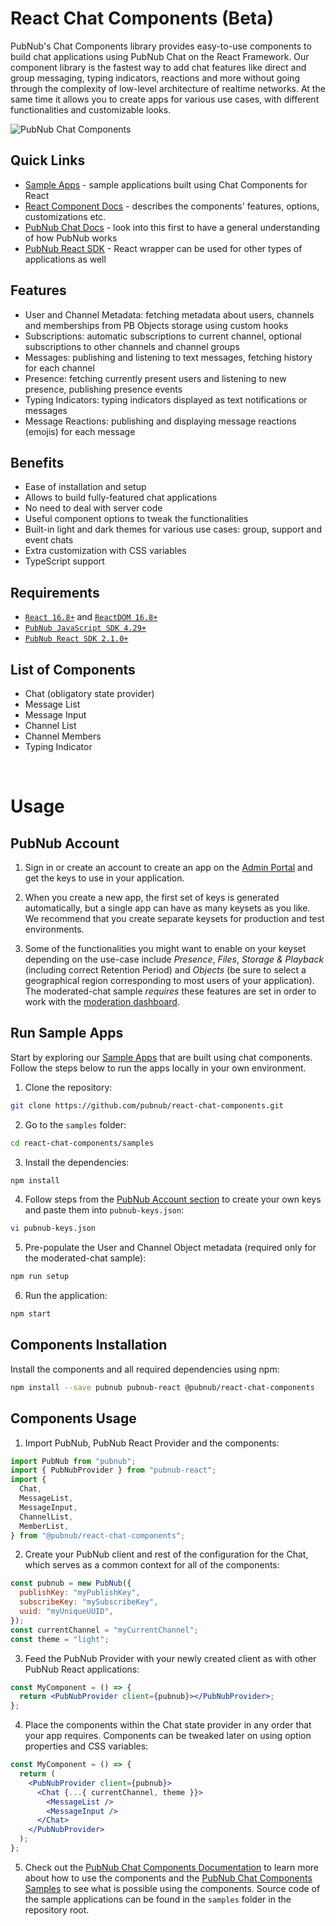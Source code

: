 # React Chat Components (Beta)

PubNub's Chat Components library provides easy-to-use components to build chat applications using
PubNub Chat on the React Framework. Our component library is the fastest way to add chat features
like direct and group messaging, typing indicators, reactions and more without going through the
complexity of low-level architecture of realtime networks. At the same time it allows you to create
apps for various use cases, with different functionalities and customizable looks.

![PubNub Chat Components](https://i.imgur.com/CydXVNT.png)

## Quick Links

- [Sample Apps](https://pubnub.github.io/react-chat-components/samples) - sample applications built
  using Chat Components for React
- [React Component Docs](https://pubnub.github.io/react-chat-components/docs) - describes the
  components' features, options, customizations etc.
- [PubNub Chat Docs](https://www.pubnub.com/docs/chat/overview) - look into this first to have a
  general understanding of how PubNub works
- [PubNub React SDK](https://www.pubnub.com/docs/chat/react/setup) - React wrapper can be used for
  other types of applications as well

## Features

- User and Channel Metadata: fetching metadata about users, channels and memberships from PB Objects
  storage using custom hooks
- Subscriptions: automatic subscriptions to current channel, optional subscriptions to other
  channels and channel groups
- Messages: publishing and listening to text messages, fetching history for each channel
- Presence: fetching currently present users and listening to new presence, publishing presence
  events
- Typing Indicators: typing indicators displayed as text notifications or messages
- Message Reactions: publishing and displaying message reactions (emojis) for each message

## Benefits

- Ease of installation and setup
- Allows to build fully-featured chat applications
- No need to deal with server code
- Useful component options to tweak the functionalities
- Built-in light and dark themes for various use cases: group, support and event chats
- Extra customization with CSS variables
- TypeScript support

## Requirements

- [`React 16.8+`](https://reactjs.org/docs/getting-started.html) and
  [`ReactDOM 16.8+`](https://reactjs.org/docs/react-dom.html)
- [`PubNub JavaScript SDK 4.29+`](https://github.com/pubnub/javascript)
- [`PubNub React SDK 2.1.0+`](https://github.com/pubnub/react)

## List of Components

- Chat (obligatory state provider)
- Message List
- Message Input
- Channel List
- Channel Members
- Typing Indicator

<br />

# Usage

## PubNub Account

1. Sign in or create an account to create an app on the
   [Admin Portal](https://dashboard.pubnub.com/) and get the keys to use in your application.

2. When you create a new app, the first set of keys is generated automatically, but a single app can
   have as many keysets as you like. We recommend that you create separate keysets for production
   and test environments.

3. Some of the functionalities you might want to enable on your keyset depending on the use-case
   include _Presence_, _Files_, _Storage & Playback_ (including correct Retention Period) and
   _Objects_ (be sure to select a geographical region corresponding to most users of your
   application). The moderated-chat sample _requires_ these features are set in order to work with
   the
   [moderation dashboard](https://github.com/pubnub/moderation-dashboard/blob/master/how-to-design-modertable-app.md).

## Run Sample Apps

Start by exploring our [Sample Apps](https://pubnub.github.io/react-chat-components/samples) that
are built using chat components. Follow the steps below to run the apps locally in your own
environment.

1. Clone the repository:

```bash
git clone https://github.com/pubnub/react-chat-components.git
```

2. Go to the `samples` folder:

```bash
cd react-chat-components/samples
```

3. Install the dependencies:

```bash
npm install
```

4. Follow steps from the
   [PubNub Account section](https://github.com/pubnub/react-chat-components/blob/master/lib/README.md#pubnub-account)
   to create your own keys and paste them into `pubnub-keys.json`:

```bash
vi pubnub-keys.json
```

5. Pre-populate the User and Channel Object metadata (required only for the moderated-chat sample):

```bash
npm run setup
```

6. Run the application:

```bash
npm start
```

## Components Installation

Install the components and all required dependencies using npm:

```bash
npm install --save pubnub pubnub-react @pubnub/react-chat-components
```

## Components Usage

1. Import PubNub, PubNub React Provider and the components:

```js
import PubNub from "pubnub";
import { PubNubProvider } from "pubnub-react";
import {
  Chat,
  MessageList,
  MessageInput,
  ChannelList,
  MemberList,
} from "@pubnub/react-chat-components";
```

2. Create your PubNub client and rest of the configuration for the Chat, which serves as a common
   context for all of the components:

```jsx
const pubnub = new PubNub({
  publishKey: "myPublishKey",
  subscribeKey: "mySubscribeKey",
  uuid: "myUniqueUUID",
});
const currentChannel = "myCurrentChannel";
const theme = "light";
```

3. Feed the PubNub Provider with your newly created client as with other PubNub React applications:

```jsx
const MyComponent = () => {
  return <PubNubProvider client={pubnub}></PubNubProvider>;
};
```

4. Place the components within the Chat state provider in any order that your app requires.
   Components can be tweaked later on using option properties and CSS variables:

```jsx
const MyComponent = () => {
  return (
    <PubNubProvider client={pubnub}>
      <Chat {...{ currentChannel, theme }}>
        <MessageList />
        <MessageInput />
      </Chat>
    </PubNubProvider>
  );
};
```

5. Check out the
   [PubNub Chat Components Documentation](https://pubnub.github.io/react-chat-components/docs) to
   learn more about how to use the components and the
   [PubNub Chat Components Samples](https://pubnub.github.io/react-chat-components/samples) to see
   what is possible using the components. Source code of the sample applications can be found in the
   `samples` folder in the repository root.
